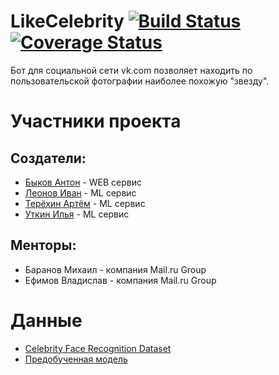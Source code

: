 # LikeCelebrity [![Build Status](https://travis-ci.org/kepolol/LikeCelebrity.svg?branch=master)](https://travis-ci.org/kepolol/LikeCelebrity) [![Coverage Status](https://coveralls.io/repos/github/kepolol/LikeCelebrity/badge.svg?branch=master)](https://coveralls.io/github/kepolol/LikeCelebrity?branch=master)

Бот для социальной сети vk.com позволяет находить по пользовательской фотографии наиболее похожую "звезду".

# Участники проекта
## Создатели:
* [Быков Антон](https://github.com/Bykov25) - WEB сервис
* [Леонов Иван](https://github.com/kepolol) - ML сервис
* [Терёхин Артём](https://github.com/VudiRB) - ML сервис
* [Уткин Илья](https://github.com/BLOOMFLARK) - ML сервис
## Менторы:
* Баранов Михаил - компания Mail.ru Group
* Ефимов Владислав - компания Mail.ru Group

# Данные
* [Celebrity Face Recognition Dataset](https://github.com/prateekmehta59/Celebrity-Face-Recognition-Dataset)
* [Предобученная модель](https://drive.google.com/drive/folders/1pwQ3H4aJ8a6yyJHZkTwtjcL4wYWQb7bn)

